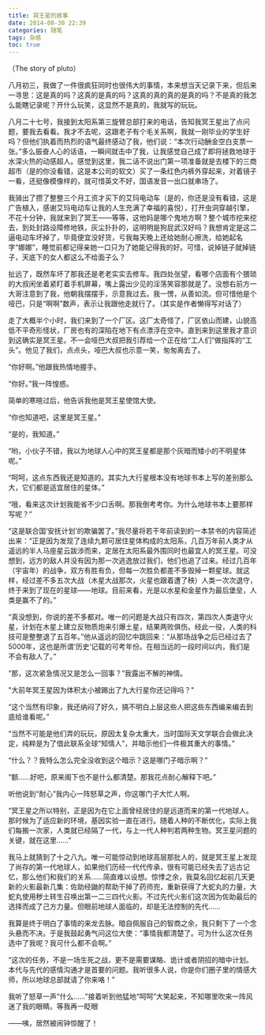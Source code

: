 ```yaml
---
title: 冥王星的故事
date: 2014-08-30 22:39
categories: 随笔
tags: 杂感
toc: true
---
```

（The story of pluto）

八月初三，我做了一件很疯狂同时也很伟大的事情，本来想当天记录下来，但后来一寻思：这是真的吗？这真的是真的吗？这真的真的真的是真的吗？不是真的我怎么能瞎记录呢？开什么玩笑，这显然不是真的，我就写的玩玩。

八月二十七号，我接到太阳系第三旋臂总部打来的电话，告知我冥王星出了点问题，要我去看看。我才不去呢，这跟老子有个毛关系啊，我就一刚毕业的学生好吗？但他们执着而热烈的语气最终感动了我，他们说：“本次行动酬金空白支票一张。”多么振奋人心的话语，一瞬间就击中了我，让我感觉自己成了即将拯救地球于水深火热的动感超人。感觉到这里，我二话不说出门第一项准备就是去楼下的三商超市（是的你没看错，这是本公司的软文）买了一条红色内裤外穿起来，对着镜子一看，还挺像模像样的，就可惜英文不好，国语发音一出口就串场了。

我骑出了攒了整整三个月工资才买下的艾玛电动车（是的，你还是没有看错，这是广告植入，感谢艾玛电动车让我的人生充满了幸福的喜悦），打开虫洞穿越引擎，不花十分钟，我就来到了冥王——等等，这他妈是哪个鬼地方啊？整个城市挖来挖去，到处封路设障修地铁，灰尘扑扑的，这明明是狗屁武汉好吗？我想肯定是这二逼电动车坏掉了，毕竟便宜没好货，亏我每天晚上还给她耐心擦洗，给她起名字“娜娜”，睡觉前都记得亲她一口只为了她能记得我的好。可惜，说掉链子就掉链子，天底下的女人都这么不给面子么？

扯远了，既然车坏了那我还是老老实实去修车。我四处张望，看哪个店面有个猥琐的大叔闲坐着紧盯着手机屏幕，嘴上露出少见的淫荡笑容那就是了。没想右前方一大哥注意到了我，他朝我摆摆手，示意我过去。我一愣，从善如流。但可惜他是个哑巴，只是“啊啊”数声，表示让我跟他走就行了。（其实是作者懒得写对话了）

走了大概半个小时，我们来到了一个厂区。这厂太奇怪了，厂区依山而建，山貌高低不平奇形怪状，厂房也有的深陷在地下有点漂浮在空中。直到来到这里我才意识到这确实是冥王星。不一会哑巴大叔把我引荐给一个正在给“工人们”做指挥的“工头”。他见了我们，点点头，哑巴大叔也示意一笑，匆匆离去了。

“你好啊。”他跟我热情地握手。

“你好。”我一阵惶惑。

简单的寒暄过后，他告诉我他是冥王星使馆大使。

“你也知道吧，这里是冥王星。”

“是的，我知道。”

“哟，小伙子不错，我以为地球人心中的冥王星都是那个灰暗而矮小的不明星体呢。”

“呵呵，这点东西我还是知道的。其实九大行星根本没有地球书本上写的差别那么大，它们都是适宜居住的星体。”

“哦，看来这次计划我能省不少口舌啊。那我倒考考你。为什么地球书本上要那样写呢？”

“这是联合国‘安抚计划’的欺骗罢了。”我尽量将若干年前读到的一本禁书的内容简述出来：“正是因为发现了连续九颗可居住星体构成的太阳系，几百万年前人类才从遥远的半人马座星云跋涉而来，定居在太阳系最外围同时也最宜人的冥王星。可没想到，远方的敌人并没有因为那一次逃逸放过我们，他们也追了过来。经过几百年（宇宙年）的战争，双方有胜有负，但每一次胜负都差不多毁掉一颗星球。就这样，经过差不多五次大战（木星大战那次，火星也跟着遭了秧）人类一次次退守，终于来到了现在的星球——地球。目前来看，光是以水星和金星作为最后堡垒，人类是赢不了的。”

“真没想到，你说的差不多都对。唯一的问题是大战只有四次，第四次人类退守火星，计划在木星上建立反物质炮来引爆土星，结果两败俱伤。经此一役，人类的科技可是整整退了五百年。”他从遥远的回忆中跳回来：“从那场战争之后已经过去了5000年，这也是所谓‘历史’记载的可考年份。在相当远的一段时间以内，我们是不会有敌人了。”

“那，这次紧急情况又是怎么一回事？”我露出不解的神情。

"大前年冥王星因为体积太小被踢出了九大行星你还记得吗？"

“这个当然有印象，我还纳闷了好久，搞不明白上层这些人把这些东西编来编去到底给谁看呢。”

“当然不可能是他们弄的玩玩，原因太复杂太重大，当时国际天文学联合会做此决定，纯粹是为了借此联系全球“知情人”，并暗示他们一件极其重大的事情。”

“什么？？我特么怎么完全没收到这个暗示？这是哪门子暗示啊？”

“额……好吧，原来阁下也不是什么都清楚。那我花点耐心解释下吧。”

听他说到“耐心”我内心一阵怒草之声，你这哪门子大忙人啊。

“冥王星之所以特别，正是因为在它上面曾经居住的是远道而来的第一代地球人。那时候为了适应新的环境，基因实验一直在进行。随着人种的不断优化，实际上我们每搬一次家，人类就已经隔了一代，与上一代人种判若两种生物。冥王星问题的关键，就在这里……”

我马上就猜到了十之八九。唯一可能惊动到地球高层那批人的，就是冥王星上发现了尚存的第一代地球人，如果他们历经一代代传承，很有可能已经失去了远古记忆，那么他们和我们的关系……简直难以设想。惊悸之余，我莫名回忆起前几天更新的火影最新几集：佐助经鼬的帮助干掉了药师兜，重新获得了大蛇丸的力量，大蛇丸使用秽土转生召唤出第一二三四代火影。不过先代火影们这次因为佐助最后的选择而成了己方力量。但眼前地球人面临的，却是无法控制的先代……

我算是终于明白了事情的来龙去脉。暗自佩服自己的智商之余，我只剩下了一个念头悬而不决。于是我鼓起勇气问这位大使：“事情我都清楚了。可为什么这次任务选中了我呢？我可什么都不会啊。”

“这次的任务，不是一场生死之战，更不是需要谋略、诡计或者阴招的暗中计划。本代与先代的感情沟通才是首要的问题。我听很多人说，你是你们圈子里的情感大师，所以地球总部就请了你来咯！”

我听了怒草一声“什么……”接着听到他猛地“呵呵”大笑起来，不知哪里吹来一阵风迷了我的眼睛。等我再一眨眼

——咦，居然被闹钟惊醒了！








